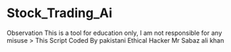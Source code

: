 # Stock_Trading_Ai
Observation This is a tool for education only, I am not responsible for any misuse > This Script Coded By pakistani Ethical Hacker Mr Sabaz ali khan
